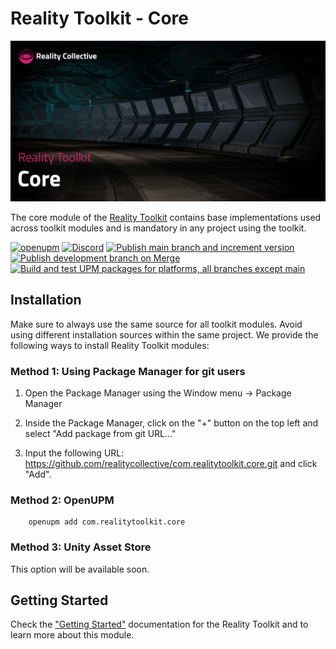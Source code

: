 # Reality Toolkit - Core

![com.realitytoolkit.core](https://github.com/realitycollective/realitycollective.logo/blob/main/RealityToolkit/RepoBanners/com.realitytoolkit.core.png?raw=true)

The core module of the [Reality Toolkit](https://www.realitytoolkit.io/) contains base implementations used across toolkit modules and is mandatory in any project using the toolkit.

[![openupm](https://img.shields.io/npm/v/com.realitytoolkit.core?label=openupm&registry_uri=https://package.openupm.com)](https://openupm.com/packages/com.realitytoolkit.core/) [![Discord](https://img.shields.io/discord/597064584980987924.svg?label=&logo=discord&logoColor=ffffff&color=7389D8&labelColor=6A7EC2)](https://discord.gg/hF7TtRCFmB)
[![Publish main branch and increment version](https://github.com/realitycollective/com.realitytoolkit.core/actions/workflows/main-publish.yml/badge.svg)](https://github.com/realitycollective/com.realitytoolkit.core/actions/workflows/main-publish.yml)
[![Publish development branch on Merge](https://github.com/realitycollective/com.realitytoolkit.core/actions/workflows/development-publish.yml/badge.svg)](https://github.com/realitycollective/com.realitytoolkit.core/actions/workflows/development-publish.yml)
[![Build and test UPM packages for platforms, all branches except main](https://github.com/realitycollective/com.realitytoolkit.core/actions/workflows/development-buildandtestupmrelease.yml/badge.svg)](https://github.com/realitycollective/com.realitytoolkit.core/actions/workflows/development-buildandtestupmrelease.yml)

## Installation

Make sure to always use the same source for all toolkit modules. Avoid using different installation sources within the same project. We provide the following ways to install Reality Toolkit modules:

### Method 1: Using Package Manager for git users

1. Open the Package Manager using the Window menu -> Package Manager

2. Inside the Package Manager, click on the "+" button on the top left and select "Add package from git URL..."

3. Input the following URL: https://github.com/realitycollective/com.realitytoolkit.core.git and click "Add".

### Method 2: OpenUPM

```text
    openupm add com.realitytoolkit.core
```

### Method 3: Unity Asset Store

This option will be available soon.

## Getting Started

Check the ["Getting Started"](https://www.realitytoolkit.io/) documentation for the Reality Toolkit and to learn more about this module.